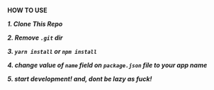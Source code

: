 **HOW TO USE**

**_1. Clone This Repo_**

**_2. Remove `.git` dir_**

**_3. `yarn install` or `npm install`_**

**_4. change value of `name` field on `package.json` file to your app name_**

**_5. start development! and, dont be lazy as fuck!_**
